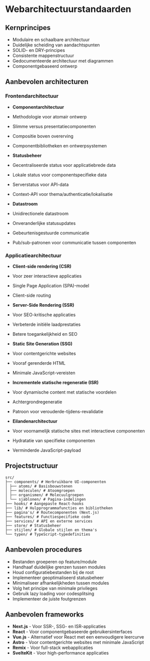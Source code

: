 # Webarchitectuurstandaarden

## Kernprincipes

- Modulaire en schaalbare architectuur
- Duidelijke scheiding van aandachtspunten
- SOLID- en DRY-principes
- Consistente mappenstructuur
- Gedocumenteerde architectuur met diagrammen
- Componentgebaseerd ontwerp

## Aanbevolen architecturen

### Frontendarchitectuur

- **Componentarchitectuur**
- Methodologie voor atomair ontwerp
- Slimme versus presentatiecomponenten
- Compositie boven overerving
- Componentbibliotheken en ontwerpsystemen

- **Statusbeheer**
- Gecentraliseerde status voor applicatiebrede data
- Lokale status voor componentspecifieke data
- Serverstatus voor API-data
- Context-API voor thema/authenticatie/lokalisatie

- **Datastroom**
- Unidirectionele datastroom
- Onveranderlijke statusupdates
- Gebeurtenisgestuurde communicatie
- Pub/sub-patronen voor communicatie tussen componenten

### Applicatiearchitectuur

- **Client-side rendering (CSR)**
- Voor zeer interactieve applicaties
- Single Page Application (SPA)-model
- Client-side routing

- **Server-Side Rendering (SSR)**
- Voor SEO-kritische applicaties
- Verbeterde initiële laadprestaties
- Betere toegankelijkheid en SEO

- **Static Site Generation (SSG)**
- Voor contentgerichte websites
- Vooraf gerenderde HTML
- Minimale JavaScript-vereisten

- **Incrementele statische regeneratie (ISR)**
- Voor dynamische content met statische voordelen
- Achtergrondregeneratie
- Patroon voor verouderde-tijdens-revalidatie

- **Eilandenarchitectuur**
- Voor voornamelijk statische sites met interactieve componenten
- Hydratatie van specifieke componenten
- Verminderde JavaScript-payload

## Projectstructuur

``` 
src/ 
├── components/ # Herbruikbare UI-componenten
│ ├── atoms/ # Basisbouwstenen
│ ├── moleculen/ # Atoomgroepen
│ ├── organismen/ # Molecuulgroepen
│ └── sjablonen/ # Pagina-indelingen
├── hooks/ # Aangepaste React-hooks
├── lib/ # Hulpprogrammafuncties en bibliotheken
├── pagina's/ # Routecomponenten (Next.js)
├── features/ # Functiespecifieke code
├── services/ # API en externe services
├── store/ # Statusbeheer
├── stijlen/ # Globale stijlen en thema's
└── typen/ # TypeScript-typedefinities
``` 

## Aanbevolen procedures

- Bestanden groeperen op feature/module
- Handhaaf duidelijke grenzen tussen modules
- Houd configuratiebestanden bij de root
- Implementeer geoptimaliseerd statusbeheer
- Minimaliseer afhankelijkheden tussen modules
- Volg het principe van minimale privileges
- Gebruik lazy loading voor codesplitsing
- Implementeer de juiste foutgrenzen

## Aanbevolen frameworks

- **Next.js** - Voor SSR-, SSG- en ISR-applicaties
- **React** - Voor componentgebaseerde gebruikersinterfaces
- **Vue.js** - Alternatief voor React met een eenvoudigere leercurve
- **Astro** - Voor contentgerichte websites met minimale JavaScript
- **Remix** - Voor full-stack webapplicaties
- **SvelteKit** - Voor high-performance applicaties